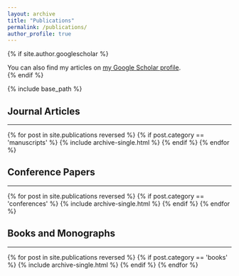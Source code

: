 ```yaml
---
layout: archive
title: "Publications"
permalink: /publications/
author_profile: true
---
```


{% if site.author.googlescholar %}
  <div class="wordwrap">You can also find my articles on <a href="{{site.author.googlescholar}}">my Google Scholar profile</a>.</div>
{% endif %}

{% include base_path %}

<!-- New style rendering if publication categories are defined -->
<h2>Journal Articles</h2><hr />
{% for post in site.publications reversed %}
  {% if post.category == 'manuscripts' %}
      {% include archive-single.html %}
  {% endif %}
{% endfor %}

<h2>Conference Papers</h2><hr />
{% for post in site.publications reversed %}
  {% if post.category == 'conferences' %}
      {% include archive-single.html %}
  {% endif %}
{% endfor %}

<h2>Books and Monographs</h2><hr />
{% for post in site.publications reversed %}
  {% if post.category == 'books' %}
      {% include archive-single.html %}
  {% endif %}
{% endfor %}


